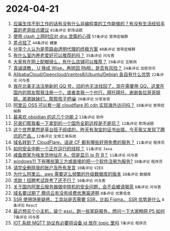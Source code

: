 # 2024-04-21

1. [应届生找不到工作的话有没有什么非编程类的工作能做的？有没有生活经验丰富的老哥给点建议](https://www.v2ex.com/t/1034320) `81条评论` `职场话题`
1. [使用 clash 上网时应对 dns 泄露的心得](https://www.v2ex.com/t/1034325) `57条评论` `宽带症候群`
1. [差点挂了](https://www.v2ex.com/t/1034302) `44条评论` `健康`
1. [分享个人认为是旁路由透明代理的终极方案](https://www.v2ex.com/t/1034317) `40条评论` `宽带症候群`
1. [有什么室内养老爱好可以推荐的吗？](https://www.v2ex.com/t/1034413) `35条评论` `问与答`
1. [大家有在网上配眼镜么，有什么店铺可以推荐？](https://www.v2ex.com/t/1034304) `29条评论` `互联网`
1. [真诚请教， U 换成 Wise，再转回 RMB，是否有风险？](https://www.v2ex.com/t/1034314) `24条评论` `加密货币`
1. [AlibabaCloud/Opencloud/centos8/Ubuntu/Debian 各自有什么优势](https://www.v2ex.com/t/1034311) `22条评论` `问与答`
1. [我在北美无法注册新的 QQ 号，旧的也无法找回了，现在需要用 QQ，这里在国内的朋友帮我注册一个，或者卖我一个也行，拜托拜托，谢谢各位哥哥姐姐，弟弟妹妹们，帮帮孩子吧😭](https://www.v2ex.com/t/1034294) `20条评论` `分享发现`
1. [阿里云 OSS 可以套一层 cloudflare 的 cdn 实现海外访问吗？](https://www.v2ex.com/t/1034301) `18条评论` `宽带症候群`
1. [最喜欢 obsidian 的这几个功能 2](https://www.v2ex.com/t/1034313) `13条评论` `软件`
1. [兄弟们帮我看一下拿到的一个国外全职远程是不是坑？](https://www.v2ex.com/t/1034371) `12条评论` `职场话题`
1. [这个世界果然是草台班子组成的，昨天有淘宝的证书出错，今天我又发现了腾讯的产品...](https://www.v2ex.com/t/1034369) `12条评论` `全球工单系统`
1. [域名转到了 CloudFlare，话说 CF 都有哪些好用免费的服务？](https://www.v2ex.com/t/1034356) `11条评论` `程序员`
1. [如何安全中断一个正在运行的线程？](https://www.v2ex.com/t/1034322) `11条评论` `Java`
1. [咸鱼商家为啥发货地址在 A，但是显示 ip 在 B？](https://www.v2ex.com/t/1034316) `11条评论` `问与答`
1. [windows11 下有哪些第三方或直接的把一个软件注册为服务?](https://www.v2ex.com/t/1034379) `10条评论` `程序员`
1. [请完全删除我的账户及所有发言](https://www.v2ex.com/t/1034395) `10条评论` `V2EX`
1. [为什么阿里云、aws 需要这么频繁的升级数据库的版本](https://www.v2ex.com/t/1034365) `10条评论` `数据库`
1. [求助！招聘考试弃考了还不行？](https://www.v2ex.com/t/1034330) `10条评论` `问与答`
1. [关于国内阿里云服务器做中转机的安全问题，会不会被请喝茶](https://www.v2ex.com/t/1034409) `8条评论` `问与答`
1. [域名要过期了 腾讯云有没有续费优惠渠道啊](https://www.v2ex.com/t/1034405) `8条评论` `优惠信息`
1. [SSR 使用场景疑惑，工具站是否需要 SSR，比如 Figma， SSR 优势是什么](https://www.v2ex.com/t/1034378) `8条评论` `React`
1. [最近想买个小主机，装个 esxi，跑一些家庭服务，想问一下大家畅网 P5 如何](https://www.v2ex.com/t/1034442) `7条评论` `问与答`
1. [IOT 系统 MQTT 协议有必要将设备 id 放在 topic 里吗](https://www.v2ex.com/t/1034426) `7条评论` `程序员`
